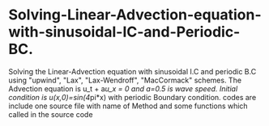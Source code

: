 # Solving-Linear-Advection-equation-with-sinusoidal-IC-and-Periodic-BC.
Solving the Linear-Advection equation with sinusoidal I.C and periodic B.C using "upwind", "Lax", "Lax-Wendroff", "MacCormack" schemes.
The Advection equation is u_t + a*u_x = 0 and a=0.5 is wave speed.
Initial condition is u(x,0)=sin(4*pi*x) with periodic Boundary condition.
codes are include one source file with name of Method and some functions which called in the source code 
